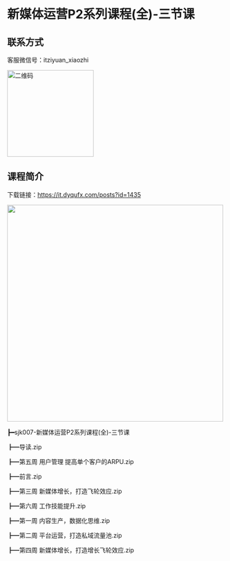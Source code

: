 # 新媒体运营P2系列课程(全)-三节课

## 联系方式

客服微信号：itziyuan_xiaozhi

<img src="https://ziyuanyun.oss-cn-guangzhou.aliyuncs.com/common/20240614073449/666b82192834a.jpg" width="200" height="200" alt="二维码">

## 课程简介

下载链接：https://it.dyqufx.com/posts?id=1435

<img src="https://ziyuanyun.oss-cn-guangzhou.aliyuncs.com/yun/20240515153935/664466b7356e4.jpg" width="500" alt="">

  ┣━sjk007-新媒体运营P2系列课程(全)-三节课

 ┣━导读.zip

 ┣━第五周 用户管理 提高单个客户的ARPU.zip

 ┣━前言.zip

 ┣━第三周 新媒体增长，打造飞轮效应.zip

 ┣━第六周 工作技能提升.zip

 ┣━第一周 内容生产，数据化思维.zip

 ┣━第二周 平台运营，打造私域流量池.zip

 ┣━第四周 新媒体增长，打造增长飞轮效应.zip

  